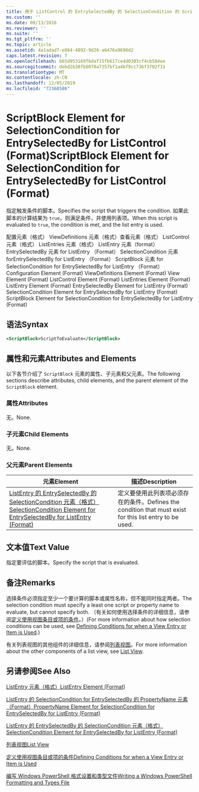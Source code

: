 ```yaml
---
title: 用于 ListControl 的 EntrySelectedBy 的 SelectionCondition 的 ScriptBlock 元素（格式） |Microsoft Docs
ms.custom: ''
ms.date: 09/13/2016
ms.reviewer: ''
ms.suite: ''
ms.tgt_pltfrm: ''
ms.topic: article
ms.assetid: 4a1adad7-e864-4892-9d26-a6476a9698d2
caps.latest.revision: 7
ms.openlocfilehash: b65d953169f6daf15fb617ce4d0303cf4cb584ee
ms.sourcegitcommit: debd2b38fb8070a7357bf1a4bf9cc736f3702f31
ms.translationtype: MT
ms.contentlocale: zh-CN
ms.lasthandoff: 12/05/2019
ms.locfileid: "72368586"
---
```

# <a name="scriptblock-element-for-selectioncondition-for-entryselectedby-for-listcontrol-format"></a><span data-ttu-id="3cb66-102">ScriptBlock Element for SelectionCondition for EntrySelectedBy for ListControl (Format)</span><span class="sxs-lookup"><span data-stu-id="3cb66-102">ScriptBlock Element for SelectionCondition for EntrySelectedBy for ListControl (Format)</span></span>

<span data-ttu-id="3cb66-103">指定触发条件的脚本。</span><span class="sxs-lookup"><span data-stu-id="3cb66-103">Specifies the script that triggers the condition.</span></span> <span data-ttu-id="3cb66-104">如果此脚本的计算结果为 `true`，则满足条件，并使用列表项。</span><span class="sxs-lookup"><span data-stu-id="3cb66-104">When this script is evaluated to `true`, the condition is met, and the list entry is used.</span></span>

<span data-ttu-id="3cb66-105">配置元素（格式） ViewDefinitions 元素（格式）查看元素（格式） ListControl 元素（格式） ListEntries 元素（格式） ListEntry 元素（format） EntrySelectedBy 元素 for ListEntry （Format） SelectionCondition 元素 forEntrySelectedBy for ListEntry （Format） ScriptBlock 元素 for SelectionCondition for EntrySelectedBy for ListEntry （Format）</span><span class="sxs-lookup"><span data-stu-id="3cb66-105">Configuration Element (Format) ViewDefinitions Element (Format) View Element (Format) ListControl Element (Format) ListEntries Element (Format) ListEntry Element (Format) EntrySelectedBy Element for ListEntry (Format) SelectionCondition Element for EntrySelectedBy for ListEntry (Format) ScriptBlock Element for SelectionCondition for EntrySelectedBy for ListEntry (Format)</span></span>

## <a name="syntax"></a><span data-ttu-id="3cb66-106">语法</span><span class="sxs-lookup"><span data-stu-id="3cb66-106">Syntax</span></span>

```xml
<ScriptBlock>ScriptToEvaluate</ScriptBlock>
```

## <a name="attributes-and-elements"></a><span data-ttu-id="3cb66-107">属性和元素</span><span class="sxs-lookup"><span data-stu-id="3cb66-107">Attributes and Elements</span></span>

<span data-ttu-id="3cb66-108">以下各节介绍了 `ScriptBlock` 元素的属性、子元素和父元素。</span><span class="sxs-lookup"><span data-stu-id="3cb66-108">The following sections describe attributes, child elements, and the parent element of the `ScriptBlock` element.</span></span>

### <a name="attributes"></a><span data-ttu-id="3cb66-109">属性</span><span class="sxs-lookup"><span data-stu-id="3cb66-109">Attributes</span></span>

<span data-ttu-id="3cb66-110">无。</span><span class="sxs-lookup"><span data-stu-id="3cb66-110">None.</span></span>

### <a name="child-elements"></a><span data-ttu-id="3cb66-111">子元素</span><span class="sxs-lookup"><span data-stu-id="3cb66-111">Child Elements</span></span>

<span data-ttu-id="3cb66-112">无。</span><span class="sxs-lookup"><span data-stu-id="3cb66-112">None.</span></span>

### <a name="parent-elements"></a><span data-ttu-id="3cb66-113">父元素</span><span class="sxs-lookup"><span data-stu-id="3cb66-113">Parent Elements</span></span>

|<span data-ttu-id="3cb66-114">元素</span><span class="sxs-lookup"><span data-stu-id="3cb66-114">Element</span></span>|<span data-ttu-id="3cb66-115">描述</span><span class="sxs-lookup"><span data-stu-id="3cb66-115">Description</span></span>|
|-------------|-----------------|
|[<span data-ttu-id="3cb66-116">ListEntry 的 EntrySelectedBy 的 SelectionCondition 元素（格式）</span><span class="sxs-lookup"><span data-stu-id="3cb66-116">SelectionCondition Element for EntrySelectedBy for ListEntry (Format)</span></span>](./selectioncondition-element-for-entryselectedby-for-listcontrol-format.md)|<span data-ttu-id="3cb66-117">定义要使用此列表项必须存在的条件。</span><span class="sxs-lookup"><span data-stu-id="3cb66-117">Defines the condition that must exist for this list entry to be used.</span></span>|

## <a name="text-value"></a><span data-ttu-id="3cb66-118">文本值</span><span class="sxs-lookup"><span data-stu-id="3cb66-118">Text Value</span></span>

<span data-ttu-id="3cb66-119">指定要评估的脚本。</span><span class="sxs-lookup"><span data-stu-id="3cb66-119">Specify the script that is evaluated.</span></span>

## <a name="remarks"></a><span data-ttu-id="3cb66-120">备注</span><span class="sxs-lookup"><span data-stu-id="3cb66-120">Remarks</span></span>

<span data-ttu-id="3cb66-121">选择条件必须指定至少一个要计算的脚本或属性名称，但不能同时指定两者。</span><span class="sxs-lookup"><span data-stu-id="3cb66-121">The selection condition must specify a least one script or property name to evaluate, but cannot specify both.</span></span> <span data-ttu-id="3cb66-122">（有关如何使用选择条件的详细信息，请参阅[定义使用视图条目或项的条件](./defining-conditions-for-displaying-data.md)。）</span><span class="sxs-lookup"><span data-stu-id="3cb66-122">(For more information about how selection conditions can be used, see [Defining Conditions for when a View Entry or Item is Used](./defining-conditions-for-displaying-data.md).)</span></span>

<span data-ttu-id="3cb66-123">有关列表视图的其他组件的详细信息，请参阅[列表视图](./creating-a-list-view.md)。</span><span class="sxs-lookup"><span data-stu-id="3cb66-123">For more information about the other components of a list view, see [List View](./creating-a-list-view.md).</span></span>

## <a name="see-also"></a><span data-ttu-id="3cb66-124">另请参阅</span><span class="sxs-lookup"><span data-stu-id="3cb66-124">See Also</span></span>

[<span data-ttu-id="3cb66-125">ListEntry 元素（格式）</span><span class="sxs-lookup"><span data-stu-id="3cb66-125">ListEntry Element (Format)</span></span>](./listentry-element-for-listcontrol-format.md)

[<span data-ttu-id="3cb66-126">ListEntry 的 SelectionCondition for EntrySelectedBy 的 PropertyName 元素（Format）</span><span class="sxs-lookup"><span data-stu-id="3cb66-126">PropertyName Element for SelectionCondition for EntrySelectedBy for ListEntry (Format)</span></span>](./propertyname-element-for-selectioncondition-for-entryselectedby-for-listcontrol-format.md)

[<span data-ttu-id="3cb66-127">ListEntry 的 EntrySelectedBy 的 SelectionCondition 元素（格式）</span><span class="sxs-lookup"><span data-stu-id="3cb66-127">SelectionCondition Element for EntrySelectedBy for ListEntry (Format)</span></span>](./selectioncondition-element-for-entryselectedby-for-listcontrol-format.md)

[<span data-ttu-id="3cb66-128">列表视图</span><span class="sxs-lookup"><span data-stu-id="3cb66-128">List View</span></span>](./creating-a-list-view.md)

[<span data-ttu-id="3cb66-129">定义使用视图条目或项的条件</span><span class="sxs-lookup"><span data-stu-id="3cb66-129">Defining Conditions for when a View Entry or Item is Used</span></span>](./defining-conditions-for-displaying-data.md)

[<span data-ttu-id="3cb66-130">编写 Windows PowerShell 格式设置和类型文件</span><span class="sxs-lookup"><span data-stu-id="3cb66-130">Writing a Windows PowerShell Formatting and Types File</span></span>](./writing-a-powershell-formatting-file.md)
